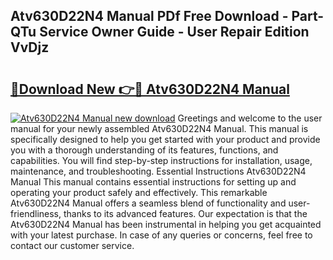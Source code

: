 ## Atv630D22N4 Manual PDf Free Download - Part-QTu Service Owner Guide - User Repair Edition VvDjz

# <h2><a href="http://bc31699.oget.top/?id=Atv630D22N4+Manual">🔗Download New 👉🔴 Atv630D22N4 Manual</a></h2>

[![Atv630D22N4 Manual new download](https://i.imgur.com/5g1atiW.png)](http://bc31699.oget.top/?id=Atv630D22N4+Manual)
Greetings and welcome to the user manual for your newly assembled Atv630D22N4 Manual. This manual is specifically designed to help you get started with your product and provide you with a thorough understanding of its features, functions, and capabilities. You will find step-by-step instructions for installation, usage, maintenance, and troubleshooting. Essential Instructions Atv630D22N4 Manual This manual contains essential instructions for setting up and operating your product safely and effectively. This remarkable Atv630D22N4 Manual offers a seamless blend of functionality and user-friendliness, thanks to its advanced features. Our expectation is that the Atv630D22N4 Manual has been instrumental in helping you get acquainted with your latest purchase. In case of any queries or concerns, feel free to contact our customer service.
